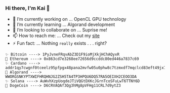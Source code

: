 ### Hi there, I'm Kai 👋

- 🔭 I’m currently working on ... OpenCL GPU technology
- 🌱 I’m currently learning ... Algorand development
- 👯 I’m looking to collaborate on ... Suprise me!
- 📫 How to reach me: ... Check out my [site](https://yeetbucks.com)
- ⚡ Fun fact: ... Nothing `really` exists . . . right?

```
✨ Bitcoin ----> 1PyJvneFRqvAbZ3D1F9ioMjXkjHChAQyxR
🍄 Ethereum ----> 0x863cd7e3268ee72656d9ccddc80ed446a7837c69
✨ Cardano ----> addr1qy7cwgnf0tceelz95pfpgx48pana2mvfw05u0phw8c7tzmxdf7mqclcd83eft49jx7d2s46awv8kxcgunjahguvff4ksehygfm
🍄 Algorand ----> WWORGSNKYPTXWIFHRQHNJG2ZSH5TA4TP3HPQU6DQ57RA5OEIXH2CEOO3DA
✨ Solana ----> AuWvhXzpUoqdeJTiVQGtDXKcJGrnTcoSFuLwT6TTNY6D
🍄 DogeCoin ----> D6CRVAQAf3Qg3hMg8pVFHg11CRL7d9ytZ3
```

